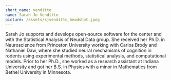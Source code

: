 ```yaml
---
short_name: venditto
name: Sarah Jo Venditto
picture: /assets/sjvenditto_headshot.jpeg
---
```

Sarah Jo supports and develops open-source software for the center and with the Statistical Analysis of Neural Data group. She received her Ph.D. in Neuroscience from Princeton University working with Carlos Brody and Nathaniel Daw, where she studied neural mechanisms of cognition in rodents using experimental methods, statistical analysis, and computational models. Prior to her Ph.D., she worked as a research assistant at Indiana University and got her B.S. in Physics with a minor in Mathematics from Bethel University in Minnesota.
